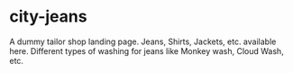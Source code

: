 # city-jeans
A dummy tailor shop landing page.
Jeans, Shirts, Jackets, etc. available here.
Different types of washing for jeans like Monkey wash, Cloud Wash, etc.
